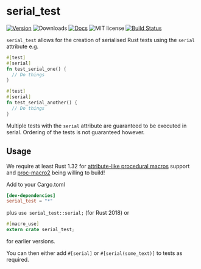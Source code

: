 # serial_test
[![Version](https://img.shields.io/crates/v/serial_test.svg)](https://crates.io/crates/serial_test)
![Downloads](https://img.shields.io/crates/d/serial_test)
[![Docs](https://docs.rs/serial_test/badge.svg)](https://docs.rs/serial_test/)
![MIT license](https://img.shields.io/crates/l/serial_test.svg)
[![Build Status](https://travis-ci.com/palfrey/serial_test.svg?branch=master)](https://travis-ci.com/palfrey/serial_test)

`serial_test` allows for the creation of serialised Rust tests using the `serial` attribute
e.g.
```rust
#[test]
#[serial]
fn test_serial_one() {
  // Do things
}

#[test]
#[serial]
fn test_serial_another() {
  // Do things
}
```
Multiple tests with the `serial` attribute are guaranteed to be executed in serial. Ordering of the tests is not guaranteed however.

## Usage
We require at least Rust 1.32 for [attribute-like procedural macros](https://doc.rust-lang.org/reference/procedural-macros.html#attribute-macros) support and [proc-macro2](https://github.com/alexcrichton/proc-macro2) being willing to build!

Add to your Cargo.toml
```toml
[dev-dependencies]
serial_test = "*"
```

plus `use serial_test::serial;` (for Rust 2018) or
```rust
#[macro_use]
extern crate serial_test;
```
for earlier versions.

You can then either add `#[serial]` or `#[serial(some_text)]` to tests as required.
